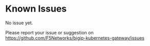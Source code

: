# Known Issues

No issue yet.

Please report your issue or suggestion on https://github.com/F5Networks/bigip-kubernetes-gateway/issues